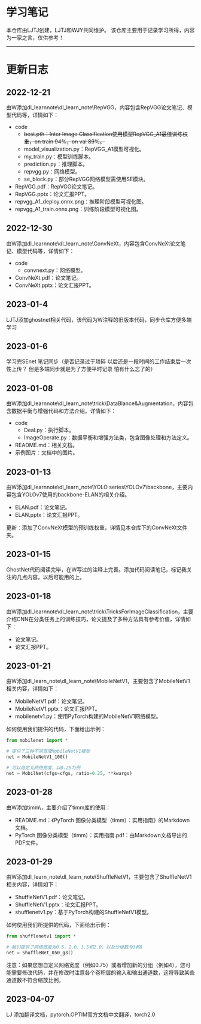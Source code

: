 # 学习笔记
本仓库由LJTJ创建，LJTJ和WJY共同维护。
该仓库主要用于记录学习所得，内容为一家之言，仅供参考！
***
# 更新日志
## 2022-12-21
由W添加dl\_learnnote\dl\_learn\_note\RepVGG，内容包含RepVGG论文笔记、模型代码等，详情如下：
- code
  - ~~best.pth：Inter Image Classification使用模型RepVGG\_A1最佳训练权重，on train 94%，on val 89%。~~
  - model\_visualization.py：RepVGG\_A1模型可视化。
  - my\_train.py：模型训练脚本。
  - prediction.py：推理脚本。
  - repvgg.py：网络模型。
  - se\_block.py：部分RepVGG网络模型需使用SE模块。
- RepVGG.pdf：RepVGG论文笔记。
- RepVGG.pptx：论文汇报PPT。
- repvgg\_A1\_deploy.onnx.png：推理阶段模型可视化图。
- repvgg\_A1\_train.onnx.png：训练阶段模型可视化图。
## 2022-12-30
由W添加dl\_learnnote\dl\_learn\_note\ConvNeXt，内容包含ConvNeXt论文笔记、模型代码等，详情如下：
- code
  - convnext.py：网络模型。
- ConvNeXt.pdf：论文笔记。
- ConvNeXt.pptx：论文汇报PPT。
## 2023-01-4
LJTJ添加ghostnet相关代码，该代码为W注释的旧版本代码，同步仓库方便多端学习
## 2023-01-6
学习完SEnet 笔记同步（是否记录过于琐碎 以后还是一段时间的工作结束后一次性上传？ 但是多端同步就是为了方便平时记录 怕有什么忘了的）
## 2023-01-08
由W添加dl\_learnnote\dl\_learn\_note\trick\DataBlance&Augmentation，内容包含数据平衡与增强代码和方法介绍。详情如下：
- code
  - Deal.py：执行脚本。
  - ImageOperate.py：数据平衡和增强方法类，包含图像处理和方法定义。
- README.md：相关文档。
- 示例图片：文档中的图片。
## 2023-01-13
由W添加dl\_learnnote\dl\_learn\_note\YOLO series\YOLOv7\backbone，主要内容包含YOLOv7使用的backbone-ELAN的相关介绍。
- ELAN.pdf：论文笔记。
- ELAN.pptx：论文汇报PPT。

更新：添加了ConvNeXt模型的预训练权重，详情见本仓库下的ConvNeXt文件夹。

## 2023-01-15
GhostNet代码阅读完毕，在W写过的注释上完善。添加代码阅读笔记，标记我关注的几点内容，以后可能用的上。
## 2023-01-18
由W添加dl\_learnnote\dl\_learn\_note\trick\TricksForImageClassification，主要介绍CNN在分类任务上的训练技巧，论文提及了多种方法具有参考价值，详情如下：
- 论文笔记。
- 论文汇报PPT。

## 2023-01-21

由W添加dl\_learn\_note\dl\_learn\_note\MobileNetV1，主要包含了MobileNetV1相关内容，详情如下：

- MobileNetV1.pdf：论文笔记。
- MobileNetV1.pptx：论文汇报PPT。
- mobilenetv1.py：使用PyTorch构建的MobileNetV1网络模型。

如何使用我们提供的代码，下面给出示例：

```python
from mobilenet import *

# 提供了三种不同宽度MobileNetV1模型
net = MobileNetV1_100()

# 可以自定义网络宽度，以0.25为例
net = MobilNet(cfgs=cfgs, ratio=0.25, **kwargs)
```

## 2023-01-28

由W添加timm\，主要介绍了timm库的使用：

- README.md：《PyTorch 图像分类模型（timm）：实用指南》的Markdown文档。
- PyTorch 图像分类模型（timm）：实用指南.pdf：由Markdown文档导出的PDF文件。

## 2023-01-29

由W添加dl\_learn\_note\dl\_learn\_note\ShuffleNetV1，主要包含了ShuffleNetV1相关内容，详情如下：

- ShuffleNetV1.pdf：论文笔记。
- ShuffleNetV1.pptx：论文汇报PPT。
- shufflenetv1.py：基于PyTorch构建的ShuffleNetV1模型。

如何使用我们所提供的代码，下面给出示例：

```python
from shufflenetv1 import *

# 我们提供了网络宽度为0.5、1.0、1.5和2.0，以及分组数为3和8
net = ShuffleNet_050_g3()
```

注意：如果您想自定义网络宽度（例如0.75）或者增加新的分组（例如4），您可能需要修改代码，并在修改时注意各个卷积层的输入和输出通道数，这将导致某些通道数不符合缩放比例。

## 2023-04-07

LJ 添加翻译文档，pytorch.OPTIM官方文档中文翻译，torch2.0
